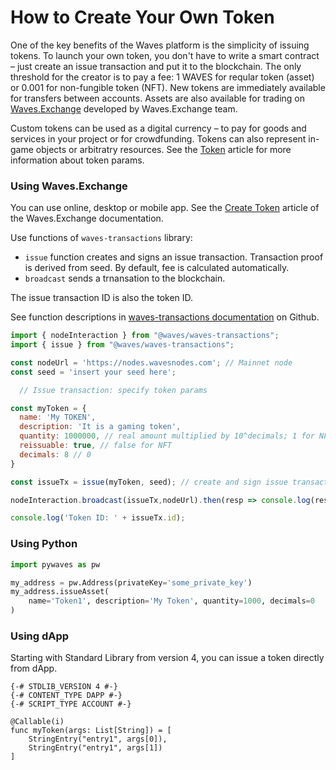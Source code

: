 # How to Create Your Own Token

One of the key benefits of the Waves platform is the simplicity of issuing tokens. To launch your own token, you don't have to write a smart contract – just create an issue transaction and put it to the blockchain. The only threshold for the creator is to pay a fee: 1 WAVES for reqular token (asset) or 0.001 for non-fungible token (NFT). New tokens are immediately available for transfers between accounts. Assets are also available for trading on [Waves.Exchange](https://waves.exchange/) developed by Waves.Exchange team.

Custom tokens can be used as a digital currency – to pay for goods and services in your project or for crowdfunding. Tokens can also represent in-game objects or arbitratry resources. See the [Token](/en/blockchain/token/) article for more information about token params.

### Using Waves.Exchange

You can use online, desktop or mobile app. See the [Create Token](https://docs.waves.exchange/en/waves-exchange/waves-exchange-online-desktop/online-desktop-asset/online-desktop-token-creation) article of the Waves.Exchange documentation.

Use functions of `waves-transactions` library:

* `issue` function creates and signs an issue transaction. Transaction proof is derived from seed. By default, fee is calculated automatically.
* `broadcast` sends a trnansation to the blockchain.

The issue transaction ID is also the token ID.

See function descriptions in [waves-transactions documentation](https://wavesplatform.github.io/waves-transactions/index.html) on Github.

```javascript
import { nodeInteraction } from "@waves/waves-transactions";
import { issue } from "@waves/waves-transactions";

const nodeUrl = 'https://nodes.wavesnodes.com'; // Mainnet node
const seed = 'insert your seed here';

  // Issue transaction: specify token params

const myToken = {
  name: 'My TOKEN',
  description: 'It is a gaming token',
  quantity: 1000000, // real amount multiplied by 10^decimals; 1 for NFT
  reissuable: true, // false for NFT
  decimals: 8 // 0 
}

const issueTx = issue(myToken, seed); // create and sign issue transaction

nodeInteraction.broadcast(issueTx,nodeUrl).then(resp => console.log(resp));

console.log('Token ID: ' + issueTx.id);
```

### Using Python

```python
import pywaves as pw

my_address = pw.Address(privateKey='some_private_key')
my_address.issueAsset(
    name='Token1', description='My Token', quantity=1000, decimals=0
)
```

### Using dApp

Starting with Standard Library from version 4, you can issue a token directly from dApp.

```ride
{-# STDLIB_VERSION 4 #-}
{-# CONTENT_TYPE DAPP #-}
{-# SCRIPT_TYPE ACCOUNT #-}
  
@Callable(i)
func myToken(args: List[String]) = [
    StringEntry("entry1", args[0]),
    StringEntry("entry1", args[1])
]
```
